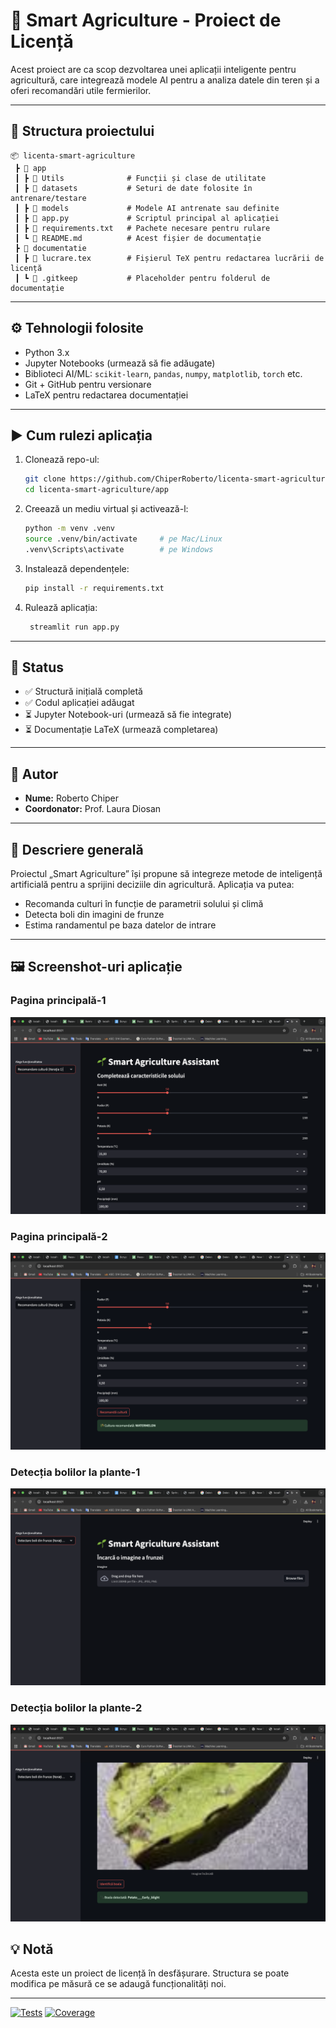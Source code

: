 # 🌱 Smart Agriculture - Proiect de Licență

Acest proiect are ca scop dezvoltarea unei aplicații inteligente pentru agricultură, care integrează modele AI pentru a analiza datele din teren și a oferi recomandări utile fermierilor.

---

## 📁 Structura proiectului

```
📦 licenta-smart-agriculture
 ┣ 📂 app
 ┃ ┣ 📂 Utils              # Funcții și clase de utilitate
 ┃ ┣ 📂 datasets           # Seturi de date folosite în antrenare/testare
 ┃ ┣ 📂 models             # Modele AI antrenate sau definite
 ┃ ┣ 📜 app.py             # Scriptul principal al aplicației
 ┃ ┣ 📜 requirements.txt   # Pachete necesare pentru rulare
 ┃ ┗ 📜 README.md          # Acest fișier de documentație
 ┣ 📂 documentatie
 ┃ ┣ 📜 lucrare.tex        # Fișierul TeX pentru redactarea lucrării de licență
 ┃ ┗ 📜 .gitkeep           # Placeholder pentru folderul de documentație
```

---

## ⚙️ Tehnologii folosite

- Python 3.x
- Jupyter Notebooks (urmează să fie adăugate)
- Biblioteci AI/ML: `scikit-learn`, `pandas`, `numpy`, `matplotlib`, `torch` etc.
- Git + GitHub pentru versionare
- LaTeX pentru redactarea documentației

---

## ▶️ Cum rulezi aplicația

1. Clonează repo-ul:
   ```bash
   git clone https://github.com/ChiperRoberto/licenta-smart-agriculture.git
   cd licenta-smart-agriculture/app
   ```

2. Creează un mediu virtual și activează-l:
   ```bash
   python -m venv .venv
   source .venv/bin/activate     # pe Mac/Linux
   .venv\Scripts\activate        # pe Windows
   ```

3. Instalează dependențele:
   ```bash
   pip install -r requirements.txt
   ```

4. Rulează aplicația:
   ```bash
    streamlit run app.py
   ```

---

## 📌 Status

- ✅ Structură inițială completă
- ✅ Codul aplicației adăugat
- ⏳ Jupyter Notebook-uri (urmează să fie integrate)
- ⏳ Documentație LaTeX (urmează completarea)

---

## 👤 Autor

- **Nume:** Roberto Chiper  
- **Coordonator:** Prof. Laura Diosan

---

## 🧠 Descriere generală

Proiectul „Smart Agriculture” își propune să integreze metode de inteligență artificială pentru a sprijini deciziile din agricultură. Aplicația va putea:
- Recomanda culturi în funcție de parametrii solului și climă
- Detecta boli din imagini de frunze
- Estima randamentul pe baza datelor de intrare

---

## 🖼️ Screenshot-uri aplicație

### Pagina principală-1
![Pagina principala](documentatie/imagini/imagine1.png)
### Pagina principală-2
![Pagina principala](documentatie/imagini/imagine2.png)

### Detecția bolilor la plante-1
![Detecție boli](documentatie/imagini/imagine3.png)

### Detecția bolilor la plante-2
![Detecție boli](documentatie/imagini/imagine4.png)


## 💡 Notă

Acesta este un proiect de licență în desfășurare. Structura se poate modifica pe măsură ce se adaugă funcționalități noi.

---

[![Tests](https://github.com/ChiperRoberto/licenta-smart-agriculture/actions/workflows/ci.yml/badge.svg)](https://github.com/<utilizator>/<repo>/actions)
[![Coverage](https://codecov.io/gh/ChiperRoberto/licenta-smart-agriculture/branch/main/graph/badge.svg)](https://codecov.io/gh/<utilizator>/<repo>)
